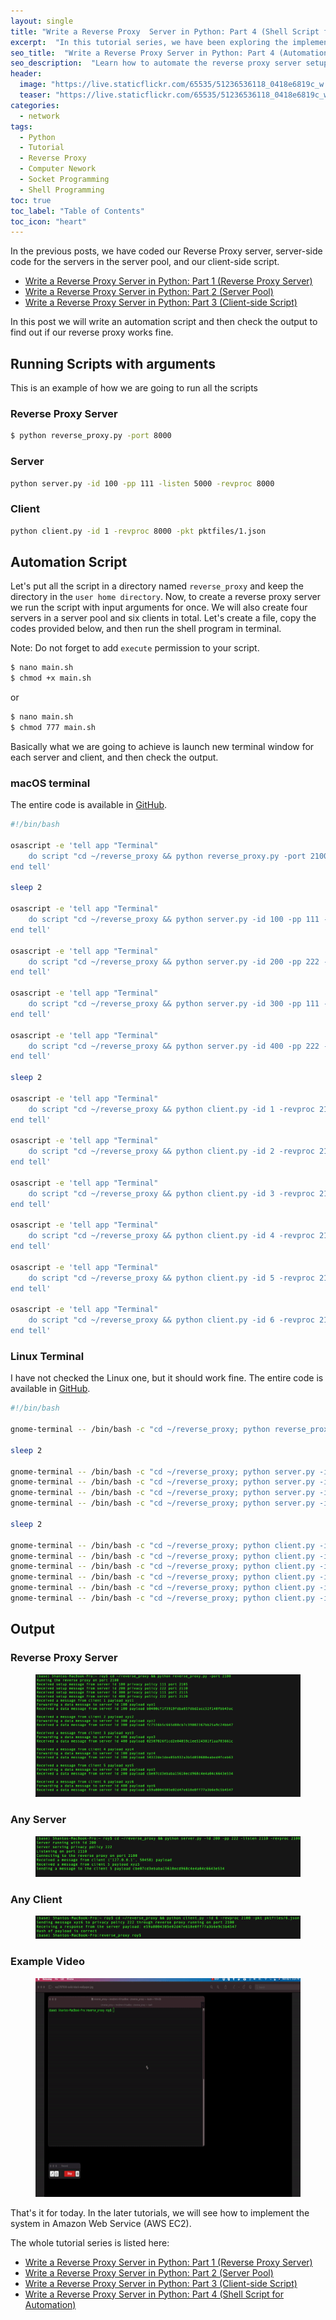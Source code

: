 ```yaml
---
layout: single
title: "Write a Reverse Proxy  Server in Python: Part 4 (Shell Script for Automation)"
excerpt:  "In this tutorial series, we have been exploring the implementation of a reverse proxy server in Python. In Part 4, we will create a shell script for automation, which will help us in running the reverse proxy server with ease. By automating the process, we can easily configure and start the server on different machines. We will be using the argparse module to parse command-line arguments. Stay tuned to learn how to simplify the reverse proxy server setup process!"
seo_title:  "Write a Reverse Proxy Server in Python: Part 4 (Automation with a Shell Script)"
seo_description:  "Learn how to automate the reverse proxy server setup process by creating a shell script in Python. This tutorial will guide you through using the command-line arguments and simplify the configuration and startup process. Follow along with our series to implement a reverse proxy server in Python!"
header:
  image: "https://live.staticflickr.com/65535/51236536118_0418e6819c_w.jpg"
  teaser: "https://live.staticflickr.com/65535/51236536118_0418e6819c_w.jpg"
categories:
  - network
tags:
  - Python
  - Tutorial
  - Reverse Proxy
  - Computer Nework
  - Socket Programming
  - Shell Programming
toc: true
toc_label: "Table of Contents"
toc_icon: "heart"
---
```


In the previous posts, we have coded our Reverse Proxy server, server-side code for the servers in the server pool, and our  client-side script.

* [Write a Reverse Proxy Server in Python: Part 1 (Reverse Proxy Server)](https://shantoroy.com/network/write-a-reverse-proxy-server-in-python/)
* [Write a Reverse Proxy Server in Python: Part 2 (Server Pool)](https://shantoroy.com/network/write-a-reverse-proxy-in-python-part-02-servers/)
* [Write a Reverse Proxy Server in Python: Part 3 (Client-side Script)](https://shantoroy.com/network/write-a-reverse-proxy-server-client-side-script/)

In this post we will write an automation script and then check the output to find out if our reverse proxy works fine.

## Running Scripts with arguments
This is an example of how we are going to run all the scripts
### Reverse Proxy Server
 ```sh
$ python reverse_proxy.py -port 8000
```

### Server
```sh
python server.py -id 100 -pp 111 -listen 5000 -revproc 8000
```

### Client
```sh
python client.py -id 1 -revproc 8000 -pkt pktfiles/1.json
```

## Automation Script
Let's put all the script in a directory named `reverse_proxy` and keep the directory in the `user home directory`. Now, to create a reverse proxy server we run the script with input arguments for once. We will also create four servers in a server pool and six clients in total. Let's create a file, copy the codes provided below, and then run the shell program in terminal.

Note: Do not forget to add `execute` permission to your script.
```sh
$ nano main.sh
$ chmod +x main.sh
```
or
```sh
$ nano main.sh
$ chmod 777 main.sh
```

Basically what we are going to achieve is launch new terminal window for each server and client, and then check the output.

### macOS terminal
The entire code is available in [GitHub](https://github.com/shantoroy/reverse_proxy/blob/master/main.sh).
```sh
#!/bin/bash

osascript -e 'tell app "Terminal"
    do script "cd ~/reverse_proxy && python reverse_proxy.py -port 2100"
end tell'

sleep 2

osascript -e 'tell app "Terminal"
    do script "cd ~/reverse_proxy && python server.py -id 100 -pp 111 -listen 2105 -revproc 2100"
end tell'

osascript -e 'tell app "Terminal"
    do script "cd ~/reverse_proxy && python server.py -id 200 -pp 222 -listen 2110 -revproc 2100"
end tell'

osascript -e 'tell app "Terminal"
    do script "cd ~/reverse_proxy && python server.py -id 300 -pp 111 -listen 2115 -revproc 2100"
end tell'

osascript -e 'tell app "Terminal"
    do script "cd ~/reverse_proxy && python server.py -id 400 -pp 222 -listen 2120 -revproc 2100"
end tell'

sleep 2

osascript -e 'tell app "Terminal"
    do script "cd ~/reverse_proxy && python client.py -id 1 -revproc 2100 -pkt pktfiles/1.json"
end tell'

osascript -e 'tell app "Terminal"
    do script "cd ~/reverse_proxy && python client.py -id 2 -revproc 2100 -pkt pktfiles/2.json"
end tell'

osascript -e 'tell app "Terminal"
    do script "cd ~/reverse_proxy && python client.py -id 3 -revproc 2100 -pkt pktfiles/3.json"
end tell'

osascript -e 'tell app "Terminal"
    do script "cd ~/reverse_proxy && python client.py -id 4 -revproc 2100 -pkt pktfiles/4.json"
end tell'

osascript -e 'tell app "Terminal"
    do script "cd ~/reverse_proxy && python client.py -id 5 -revproc 2100 -pkt pktfiles/5.json"
end tell'

osascript -e 'tell app "Terminal"
    do script "cd ~/reverse_proxy && python client.py -id 6 -revproc 2100 -pkt pktfiles/6.json"
end tell'
```

### Linux Terminal
I have not checked the Linux one, but it should work fine. The entire code is available in [GitHub](https://github.com/shantoroy/reverse_proxy/blob/master/main_linux.sh).
```sh
#!/bin/bash

gnome-terminal -- /bin/bash -c "cd ~/reverse_proxy; python reverse_proxy.py -port 2200; bash"

sleep 2

gnome-terminal -- /bin/bash -c "cd ~/reverse_proxy; python server.py -id 100 -pp 111 -listen 2105 -revproc 2200; bash"
gnome-terminal -- /bin/bash -c "cd ~/reverse_proxy; python server.py -id 200 -pp 222 -listen 2110 -revproc 2200; bash"
gnome-terminal -- /bin/bash -c "cd ~/reverse_proxy; python server.py -id 300 -pp 111 -listen 2115 -revproc 2200; bash"
gnome-terminal -- /bin/bash -c "cd ~/reverse_proxy; python server.py -id 400 -pp 222 -listen 2120 -revproc 2200; bash"

sleep 2

gnome-terminal -- /bin/bash -c "cd ~/reverse_proxy; python client.py -id 1 -revproc 2200 -pkt pktfiles/1.json; bash"
gnome-terminal -- /bin/bash -c "cd ~/reverse_proxy; python client.py -id 2 -revproc 2200 -pkt pktfiles/2.json; bash"
gnome-terminal -- /bin/bash -c "cd ~/reverse_proxy; python client.py -id 3 -revproc 2200 -pkt pktfiles/3.json; bash"
gnome-terminal -- /bin/bash -c "cd ~/reverse_proxy; python client.py -id 4 -revproc 2200 -pkt pktfiles/4.json; bash"
gnome-terminal -- /bin/bash -c "cd ~/reverse_proxy; python client.py -id 5 -revproc 2200 -pkt pktfiles/5.json; bash"
gnome-terminal -- /bin/bash -c "cd ~/reverse_proxy; python client.py -id 6 -revproc 2200 -pkt pktfiles/6.json; bash"
```

## Output
### Reverse Proxy Server
<figure>
  <a href="https://github.com/shantoroy/reverse_proxy/blob/master/screenshots/rev_proxy.png?raw=true"><img src="https://github.com/shantoroy/reverse_proxy/blob/master/screenshots/rev_proxy.png?raw=true"></a>
</figure>

### Any Server

<figure>
  <a href="https://github.com/shantoroy/reverse_proxy/blob/master/screenshots/server.png?raw=true"><img src="https://github.com/shantoroy/reverse_proxy/blob/master/screenshots/server.png?raw=true"></a>
</figure>

### Any Client

<figure>
  <a href="https://github.com/shantoroy/reverse_proxy/blob/master/screenshots/client.png?raw=true"><img src="https://github.com/shantoroy/reverse_proxy/blob/master/screenshots/client.png?raw=true"></a>
</figure>

### Example Video
<figure>
  <a href="https://github.com/shantoroy/reverse_proxy/blob/master/screenshots/reverse_proxy.gif?raw=true"><img src="https://github.com/shantoroy/reverse_proxy/blob/master/screenshots/reverse_proxy.gif?raw=true" width="700" height="350"></a>
</figure>

That's it for today. In the later tutorials, we will see how to implement the system in Amazon Web Service (AWS EC2).

The whole tutorial series is listed here:
* [Write a Reverse Proxy Server in Python: Part 1 (Reverse Proxy Server)](https://shantoroy.com/network/write-a-reverse-proxy-server-in-python/)
* [Write a Reverse Proxy Server in Python: Part 2 (Server Pool)](https://shantoroy.com/network/write-a-reverse-proxy-in-python-part-02-servers/)
* [Write a Reverse Proxy Server in Python: Part 3 (Client-side Script)](https://shantoroy.com/network/write-a-reverse-proxy-server-client-side-script/)
* [Write a Reverse Proxy Server in Python: Part 4 (Shell Script for Automation)](https://shantoroy.com/network/write-a-reverse-proxy-in-python-automation-shell-script/)



<!--stackedit_data:
eyJoaXN0b3J5IjpbMTE1OTQwNjIxMSwtMTY3Njk4MzM0OCw1ND
AyMzkxMTcsNjYwMjAzMDY0LC0yMDM0MDAxMTMxLC0xODUwMDE3
Njk0LDE2MDY2MjUyNzldfQ==
-->
